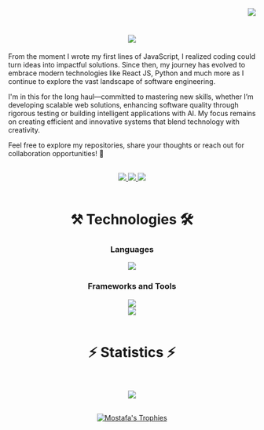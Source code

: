 <!-- Visitors Badges -->
<div align = "right">
    <img src="https://visitor-badge.laobi.icu/badge?page_id=mostafa-ehab22.mostafa-ehab22" />
</div>

<!-- Animation Intro -->
<h1 align="center">
    <img src="https://readme-typing-svg.herokuapp.com/?font=Righteous&size=35&center=true&vCenter=true&width=500&height=70&duration=4000&lines=Hello!+👋;+I'm+Mostafa+Ehab+👨‍💻;" />
</h1>

<!-- Introduction -->
From the moment I wrote my first lines of JavaScript, I realized coding could turn ideas into impactful solutions. Since then, my journey has evolved to embrace modern technologies like React JS, Python and much more as I continue to explore the vast landscape of software engineering.

I'm in this for the long haul—committed to mastering new skills, whether I’m developing scalable web solutions, enhancing software quality through rigorous testing or building intelligent applications with AI. My focus remains on creating efficient and innovative systems that blend technology with creativity.

Feel free to explore my repositories, share your thoughts or reach out for collaboration opportunities! 🚀

<br/>

<!-- Socila Badges -->
<div align="center"> 
  <a href="mailto:mostafaehab0002@gmail.com">
    <img src="https://img.shields.io/badge/Gmail-333333?style=for-the-badge&logo=gmail&logoColor=red" />
  </a>
  <a href="https://www.linkedin.com/in/mostafaaehab" target="_blank">
    <img src="https://img.shields.io/badge/LinkedIn-0077B5?style=for-the-badge&logo=logmein&logoColor=white" target="_blank" />
  </a>
  <a href="https://www.credly.com/users/mostafa-ehab22" target="_blank">
     <img src="https://img.shields.io/badge/Credly-FF5722?style=for-the-badge&logo=credly&logoColor=white" target="_blank" /> 
  </a>
</div>

<br/>

<!-- Languages & Technologies -->
<div align=center>

# ⚒️  Technologies  🛠️

### Languages
<div align="center">
    <img src="https://skillicons.dev/icons?i=python,javascript,cs,c,cpp,java"/><br>
</div>

### Frameworks and Tools
<div align="center">
    <img src="https://skillicons.dev/icons?i=react,nextjs,nodejs,aws,express,mongodb,sqlite"/><br>
    <img src="https://skillicons.dev/icons?i=html,css,vite,tailwind,bootstrap,git" /><br>
</div>

<br/>

<!-- Stats -->
# ⚡ Statistics ⚡
<br/>

<div align=center>

![](https://github-readme-stats.vercel.app/api/top-langs/?username=mostafa-ehab22&theme=dark&hide_border=false&include_all_commits=true&count_private=true&layout=compact)<br><br>
[](https://github-readme-streak-stats.herokuapp.com/?user=mostafa-ehab22&theme=dark&hide_border=false)
<!-- ![Leetcode Stats](https://leetcard.jacoblin.cool/mostafa-ehab22?ext=activity&border=2&radius=20) <br><br> -->
<a href="https://github.com/ryo-ma/github-profile-trophy"><img src="https://github-profile-trophy.vercel.app/?username=mostafa-ehab22&row=1&column=5&theme=darkhub&no-frame=true" alt="Mostafa's Trophies" /></a> 

</div>

